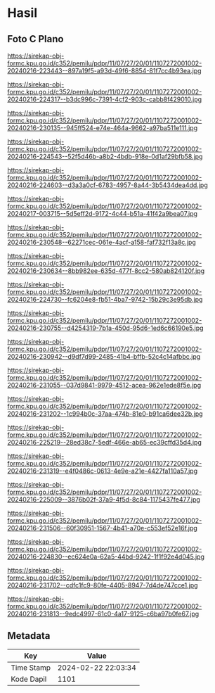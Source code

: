 # Hasil

## Foto C Plano

https://sirekap-obj-formc.kpu.go.id/c352/pemilu/pdpr/11/07/27/20/01/1107272001002-20240216-223443--897a19f5-a93d-49f6-8854-81f7cc4b93ea.jpg

https://sirekap-obj-formc.kpu.go.id/c352/pemilu/pdpr/11/07/27/20/01/1107272001002-20240216-224317--b3dc996c-7391-4cf2-903c-cabb8f429010.jpg

https://sirekap-obj-formc.kpu.go.id/c352/pemilu/pdpr/11/07/27/20/01/1107272001002-20240216-230135--945ff524-e74e-464a-9662-a97ba511e111.jpg

https://sirekap-obj-formc.kpu.go.id/c352/pemilu/pdpr/11/07/27/20/01/1107272001002-20240216-224543--52f5d46b-a8b2-4bdb-918e-0d1af29bfb58.jpg

https://sirekap-obj-formc.kpu.go.id/c352/pemilu/pdpr/11/07/27/20/01/1107272001002-20240216-224603--d3a3a0cf-6783-4957-8a44-3b5434dea4dd.jpg

https://sirekap-obj-formc.kpu.go.id/c352/pemilu/pdpr/11/07/27/20/01/1107272001002-20240217-003715--5d5eff2d-9172-4c44-b51a-41f42a9bea07.jpg

https://sirekap-obj-formc.kpu.go.id/c352/pemilu/pdpr/11/07/27/20/01/1107272001002-20240216-230548--62271cec-061e-4acf-a158-faf732f13a8c.jpg

https://sirekap-obj-formc.kpu.go.id/c352/pemilu/pdpr/11/07/27/20/01/1107272001002-20240216-230634--8bb982ee-635d-477f-8cc2-580ab824120f.jpg

https://sirekap-obj-formc.kpu.go.id/c352/pemilu/pdpr/11/07/27/20/01/1107272001002-20240216-224730--fc6204e8-fb51-4ba7-9742-15b29c3e95db.jpg

https://sirekap-obj-formc.kpu.go.id/c352/pemilu/pdpr/11/07/27/20/01/1107272001002-20240216-230755--d4254319-7b1a-450d-95d6-1ed6c66190e5.jpg

https://sirekap-obj-formc.kpu.go.id/c352/pemilu/pdpr/11/07/27/20/01/1107272001002-20240216-230942--d9df7d99-2485-41b4-bffb-52c4c14afbbc.jpg

https://sirekap-obj-formc.kpu.go.id/c352/pemilu/pdpr/11/07/27/20/01/1107272001002-20240216-231055--037d9841-9979-4512-acea-962e1ede8f5e.jpg

https://sirekap-obj-formc.kpu.go.id/c352/pemilu/pdpr/11/07/27/20/01/1107272001002-20240216-231202--1c994b0c-37aa-474b-81e0-b91ca6dee32b.jpg

https://sirekap-obj-formc.kpu.go.id/c352/pemilu/pdpr/11/07/27/20/01/1107272001002-20240216-225219--28ed38c7-5edf-466e-ab65-ec39cffd35d4.jpg

https://sirekap-obj-formc.kpu.go.id/c352/pemilu/pdpr/11/07/27/20/01/1107272001002-20240216-231319--e4f0486c-0613-4e9e-a21e-4427fa110a57.jpg

https://sirekap-obj-formc.kpu.go.id/c352/pemilu/pdpr/11/07/27/20/01/1107272001002-20240216-225009--3876b02f-37a9-4f5d-8c84-1175437fe477.jpg

https://sirekap-obj-formc.kpu.go.id/c352/pemilu/pdpr/11/07/27/20/01/1107272001002-20240216-231506--60f30951-1567-4b41-a70e-c553ef52e16f.jpg

https://sirekap-obj-formc.kpu.go.id/c352/pemilu/pdpr/11/07/27/20/01/1107272001002-20240216-224830--ec624e0a-62a5-44bd-9242-1f1f92e4d045.jpg

https://sirekap-obj-formc.kpu.go.id/c352/pemilu/pdpr/11/07/27/20/01/1107272001002-20240216-231702--cdfc1fc9-80fe-4405-8947-7d4de747cce1.jpg

https://sirekap-obj-formc.kpu.go.id/c352/pemilu/pdpr/11/07/27/20/01/1107272001002-20240216-231813--9edc4997-61c0-4a17-9125-c6ba97b0fe67.jpg


## Metadata

| Key        | Value               |
| ---------- | ------------------- |
| Time Stamp | 2024-02-22 22:03:34 |
| Kode Dapil | 1101                |



